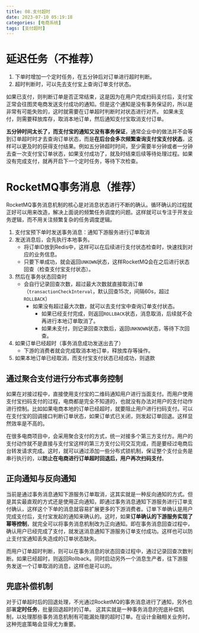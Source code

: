 ```yaml
---
title: 08.支付超时
date: 2023-07-10 05:19:18
categories: [电商系统]
tags: [支付超时]
---
```


# 延迟任务（不推荐）

1. 下单时增加一个定时任务，在五分钟后对订单进行超时判断。
2. 超时判断时，可以先去支付宝上查询订单支付状态。

如果已支付，则判断订单是否正常结束，这是因为在用户完成扫码支付后，支付宝正常会往图灵电商发送支付成功的通知。但是这个通知是没有事务保证的，所以是非常有可能失败的，这时就需要在订单超时判断时对状态进行对齐。
如果未支付，则需要释放库存，取消本地订单，然后通知支付宝取消支付订单。

**五分钟时间太长了，而支付宝的通知又没有事务保证**，通常企业中的做法并不会等到订单超时时才去查询订单状态，而是**在后台会多次频繁查询支付宝支付状态**，这样可以更及时的获得支付结果。例如五分钟超时时间，至少需要半分钟或者一分钟去查一次支付宝订单状态，如果支付成功了，就及时结束后续等待处理过程。如果没有完成支付，就再开启下一个定时任务，等待下次检查。

# RocketMQ事务消息（推荐）

RocketMQ事务消息机制的核心是对消息状态进行不断的确认。循环确认的过程就正好可以用来改造，解决上面说的频繁任务调度的问题。这样就可以专注于开发业务逻辑，而不用关注频繁复杂的任务调度逻辑。

1. 支付宝预下单时发送事务消息：通知下游服务进行订单取消
2. 发送消息后，会先执行本地事务。 
    * 将订单ID放到Redis中，这样可以在后续进行支付状态检查时，快速找到对应的业务信息。
    * 只要下单成功，就会返回`UNKOWN`状态，这样RocketMQ会在之后进行状态回查（检查支付宝支付状态）。 
3. 然后在事务状态回查时
    * 会自行记录回查次数，超过最大次数就直接取消订单（`transactionCheckInterval`，默认回查15次，间隔60s，超过`ROLLBACK`）
        * 如果没有超过最大次数，就可以去支付宝中查询订单支付状态。
          * 如果已经支付完成，则返回`ROLLBACK`状态，消息取消，后续就不会再进行本地订单取消了。
          * 如果未支付，则记录回查次数后，返回`UNKNOWN`状态，等待下次回查。
4. 如果订单已经超时（事务消息成功发送出去了）
    * 下游的消费者就会完成取消本地订单，释放库存等操作。
5. 如果本地订单已经取消，而支付宝支付状态已经成功，则退款

## 通过聚合支付进行分布式事务控制

如果在对接过程中，直接使用支付宝的二维码通知用户进行当面支付。而用户使用支付宝扫码支付的过程，电商都是完全不知道的，也就没有办法对用户的支付动作进行控制。比如如果电商本地的订单已经超时，就要阻止用户进行扫码支付。可以在支付宝的回调接口判断订单状态，如果订单式已关闭，则发起订单回退。这样显然效率是不高的。

在很多电商项目中，会采用聚合支付的方式，统一对接多个第三方支付方。用户的支付动作就不是直接与支付宝这样的第三方支付公司交互完成，而是要经过电商后台转发请求完成。这时，就可以通过添加一些分布式锁机制，保证整个支付业务是串行执行的，以**防止在电商进行订单超时回退后，用户再次扫码支付**。

## 正向通知与反向通知

当前是通过事务消息通知下游服务订单取消，这其实就是一种反向通知的方式。但是其实最直观的方式还是使用正向通知，即通过事务消息通知下游服务进行订单支付确认，这样这个下单的消息就容易扩展更多的下游消费者。订单下单确认是用户完成支付后，支付宝发起的通知来确认的。这时，如果**订单确认的下游服务实现了幂等控制**，就完全可以将事务消息机制改为正向通知。即在事务消息回查过程中，确认用户已经完成了支付，就发送消息通知下游服务订单支付成功。这样也可以防止支付宝通知丢失造成的订单状态缺失。

而用户订单超时判断，则可以在事务消息的状态回查过程中，通过记录回查次数判断。如果已经超时，则返回Rollback。同时启动另外一个消息生产者，往下游服务发送一个订单取消的消息，这样也是可以的。

## 兜底补偿机制

对于订单超时后的回退处理，不光通过RocketMQ的事务消息进行了通知，另外也部署**定时任务**，批量回退超时的订单。
这其实就是一种事务消息的兜底补偿机制，以处理那些事务消息机制有可能漏处理的超时订单。在设计金融相关业务时，这种兜底策略会显得尤为重要。
